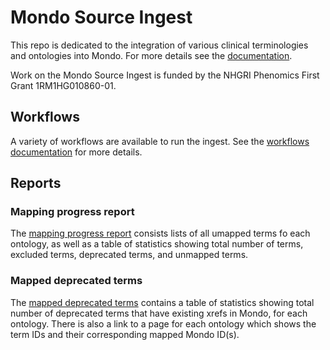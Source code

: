 # Mondo Source Ingest

This repo is dedicated to the integration of various clinical terminologies and ontologies into Mondo. For more details 
see the [documentation](https://monarch-initiative.github.io/mondo-ingest/).

Work on the Mondo Source Ingest is funded by the NHGRI Phenomics First Grant 1RM1HG010860-01.

## Workflows
A variety of workflows are available to run the ingest. See the [workflows documentation](./docs/developer/workflows.md) for more details.

## Reports
### Mapping progress report
The [mapping progress report](./docs/reports/unmapped.md) consists lists of all umapped terms fo each ontology, as well 
as a table of statistics showing total number of terms, excluded terms, deprecated terms, and unmapped terms.

### Mapped deprecated terms
The [mapped deprecated terms](./docs/reports/mapped_deprecated.md) contains a table of statistics showing total number of deprecated terms that have existing xrefs in Mondo, for each ontology. There is also a link to a page for each ontology which shows the term IDs and their corresponding mapped Mondo ID(s). 
